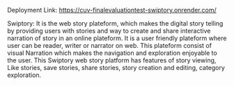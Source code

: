 
Deployment Link: https://cuv-finalevaluationtest-swiptory.onrender.com/ 

Swiptory: It is the web story plateform, which makes the digital story telling by providing users with stories and  way to create and share interactive narration of story  in an online plateform. It is a user friendly plateform where user can be reader, writer or narrator on web.
This plateform consist of visual Narration which makes the navigation and exploration enjoyable to the user. This Swiptory web story platform has features of story viewing, Like stories, save stories, share stories, story creation and editing, category exploration.
